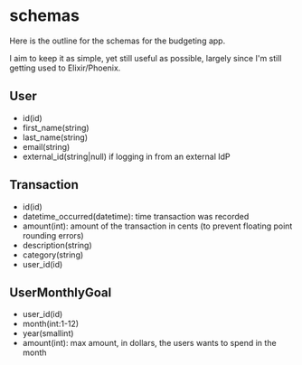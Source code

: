 # schemas

Here is the outline for the schemas for the budgeting app.

I aim to keep it as simple, yet still useful as possible, largely since I'm still getting used to Elixir/Phoenix.

## User

* id(id)
* first_name(string)
* last_name(string)
* email(string)
* external_id(string|null) if logging in from an external IdP

## Transaction

* id(id)
* datetime_occurred(datetime): time transaction was recorded
* amount(int): amount of the transaction in cents (to prevent floating point rounding errors)
* description(string)
* category(string)
* user_id(id)

## UserMonthlyGoal

* user_id(id)
* month(int:1-12)
* year(smallint)
* amount(int): max amount, in dollars, the users wants to spend in the month
